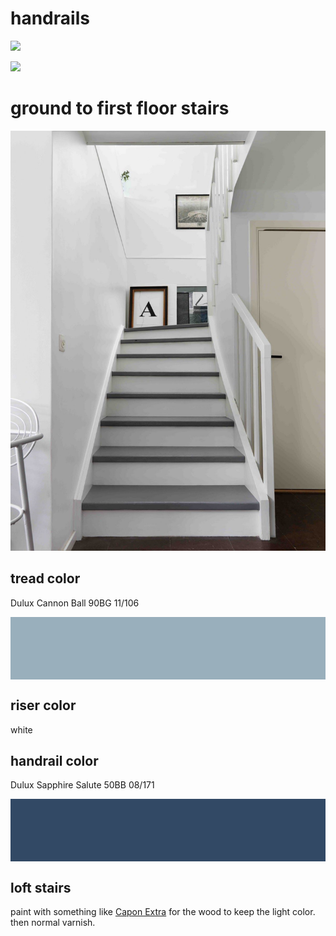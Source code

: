 # handrails

![](https://4.bp.blogspot.com/-XJgfFcGBpw4/ULgRCijqRVI/AAAAAAAAB_A/gdO8gxzwdwY/s640/New+England+Holiday+Decorating+New+England+Fine+Living.com+021.JPG)

![](https://www.firststepdesigns.com/our-portfolio/wp-content/uploads/2016/02/Feature-davies-staircase-renovation7.jpg)

# ground to first floor stairs

![](./stairs.jpg)

## tread color

Dulux Cannon Ball 90BG 11/106
<div style="width: 100%; height: 100px; background-color: #99AFBC"></div>

## riser color

white

## handrail color

Dulux Sapphire Salute 50BB 08/171
<div style="width: 100%; height: 100px; background-color: #324965"></div>

## loft stairs

paint with something like [Capon Extra](https://antbs.co.uk/en/wood-varinshes/2518-domalux-lakier-do-drewna-polysk.html) for the wood to keep the light color. then normal varnish.
